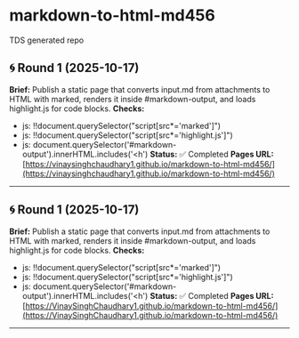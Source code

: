 # markdown-to-html-md456
TDS generated repo


## 🌀 Round 1 (2025-10-17)
**Brief:** Publish a static page that converts input.md from attachments to HTML with marked, renders it inside #markdown-output, and loads highlight.js for code blocks.
**Checks:**
- js: !!document.querySelector("script[src*='marked']")
- js: !!document.querySelector("script[src*='highlight.js']")
- js: document.querySelector('#markdown-output').innerHTML.includes('<h')
**Status:** ✅ Completed
**Pages URL:** [https://vinaysinghchaudhary1.github.io/markdown-to-html-md456/](https://vinaysinghchaudhary1.github.io/markdown-to-html-md456/)

---


## 🌀 Round 1 (2025-10-17)
**Brief:** Publish a static page that converts input.md from attachments to HTML with marked, renders it inside #markdown-output, and loads highlight.js for code blocks.
**Checks:**
- js: !!document.querySelector("script[src*='marked']")
- js: !!document.querySelector("script[src*='highlight.js']")
- js: document.querySelector('#markdown-output').innerHTML.includes('<h')
**Status:** ✅ Completed
**Pages URL:** [https://VinaySinghChaudhary1.github.io/markdown-to-html-md456/](https://VinaySinghChaudhary1.github.io/markdown-to-html-md456/)

---

